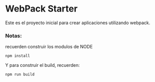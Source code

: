 # WebPack Starter


Este es el proyecto inicial para crear aplicaciones utilizando webpack.

### Notas:

recuerden construir los modulos de NODE
```
npm install
```

Y para construir el build, recuerden:
```
npm run build
```





